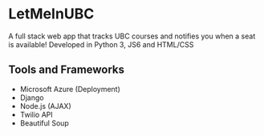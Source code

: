 # LetMeInUBC
A full stack web app that tracks UBC courses and notifies you when a seat is available!
Developed in Python 3, JS6 and HTML/CSS

## Tools and Frameworks
- Microsoft Azure (Deployment)
- Django
- Node.js (AJAX)
- Twilio API
- Beautiful Soup
